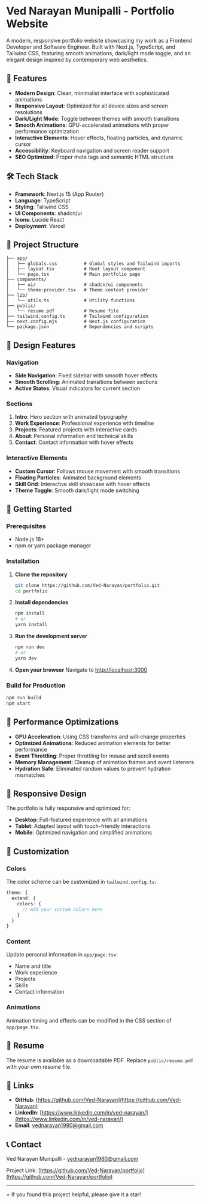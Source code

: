 # Ved Narayan Munipalli - Portfolio Website

A modern, responsive portfolio website showcasing my work as a Frontend Developer and Software Engineer. Built with Next.js, TypeScript, and Tailwind CSS, featuring smooth animations, dark/light mode toggle, and an elegant design inspired by contemporary web aesthetics.

## 🚀 Features

- **Modern Design**: Clean, minimalist interface with sophisticated animations
- **Responsive Layout**: Optimized for all device sizes and screen resolutions
- **Dark/Light Mode**: Toggle between themes with smooth transitions
- **Smooth Animations**: GPU-accelerated animations with proper performance optimization
- **Interactive Elements**: Hover effects, floating particles, and dynamic cursor
- **Accessibility**: Keyboard navigation and screen reader support
- **SEO Optimized**: Proper meta tags and semantic HTML structure

## 🛠️ Tech Stack

- **Framework**: Next.js 15 (App Router)
- **Language**: TypeScript
- **Styling**: Tailwind CSS
- **UI Components**: shadcn/ui
- **Icons**: Lucide React
- **Deployment**: Vercel

## 📁 Project Structure

```
├── app/
│   ├── globals.css          # Global styles and Tailwind imports
│   ├── layout.tsx           # Root layout component
│   └── page.tsx             # Main portfolio page
├── components/
│   ├── ui/                  # shadcn/ui components
│   └── theme-provider.tsx   # Theme context provider
├── lib/
│   └── utils.ts             # Utility functions
├── public/
│   └── resume.pdf           # Resume file
├── tailwind.config.ts       # Tailwind configuration
├── next.config.mjs          # Next.js configuration
└── package.json             # Dependencies and scripts
```

## 🎨 Design Features

### Navigation
- **Side Navigation**: Fixed sidebar with smooth hover effects
- **Smooth Scrolling**: Animated transitions between sections
- **Active States**: Visual indicators for current section

### Sections
1. **Intro**: Hero section with animated typography
2. **Work Experience**: Professional experience with timeline
3. **Projects**: Featured projects with interactive cards
4. **About**: Personal information and technical skills
5. **Contact**: Contact information with hover effects

### Interactive Elements
- **Custom Cursor**: Follows mouse movement with smooth transitions
- **Floating Particles**: Animated background elements
- **Skill Grid**: Interactive skill showcase with hover effects
- **Theme Toggle**: Smooth dark/light mode switching

## 🚀 Getting Started

### Prerequisites
- Node.js 18+ 
- npm or yarn package manager

### Installation

1. **Clone the repository**
   ```bash
   git clone https://github.com/Ved-Narayan/portfolio.git
   cd portfolio
   ```

2. **Install dependencies**
   ```bash
   npm install
   # or
   yarn install
   ```

3. **Run the development server**
   ```bash
   npm run dev
   # or
   yarn dev
   ```

4. **Open your browser**
   Navigate to [http://localhost:3000](http://localhost:3000)

### Build for Production

```bash
npm run build
npm start
```

## 🎯 Performance Optimizations

- **GPU Acceleration**: Using CSS transforms and will-change properties
- **Optimized Animations**: Reduced animation elements for better performance
- **Event Throttling**: Proper throttling for mouse and scroll events
- **Memory Management**: Cleanup of animation frames and event listeners
- **Hydration Safe**: Eliminated random values to prevent hydration mismatches

## 📱 Responsive Design

The portfolio is fully responsive and optimized for:
- **Desktop**: Full-featured experience with all animations
- **Tablet**: Adapted layout with touch-friendly interactions
- **Mobile**: Optimized navigation and simplified animations

## 🎨 Customization

### Colors
The color scheme can be customized in `tailwind.config.ts`:

```typescript
theme: {
  extend: {
    colors: {
      // Add your custom colors here
    }
  }
}
```

### Content
Update personal information in `app/page.tsx`:
- Name and title
- Work experience
- Projects
- Skills
- Contact information

### Animations
Animation timing and effects can be modified in the CSS section of `app/page.tsx`.

## 📄 Resume

The resume is available as a downloadable PDF. Replace `public/resume.pdf` with your own resume file.

## 🔗 Links

- **GitHub**: [https://github.com/Ved-Narayan](https://github.com/Ved-Narayan)
- **LinkedIn**: [https://www.linkedin.com/in/ved-narayan/](https://www.linkedin.com/in/ved-narayan/)
- **Email**: vednarayan1980@gmail.com

## 📞 Contact

Ved Narayan Munipalli - vednarayan1980@gmail.com

Project Link: [https://github.com/Ved-Narayan/portfolio](https://github.com/Ved-Narayan/portfolio)

---

⭐ If you found this project helpful, please give it a star!
```

